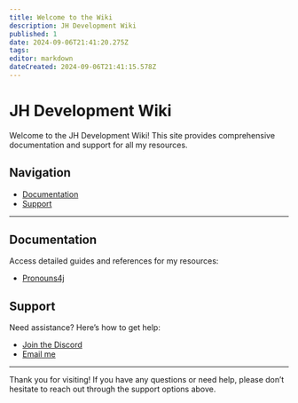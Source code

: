 ```yaml
---
title: Welcome to the Wiki
description: JH Development Wiki
published: 1
date: 2024-09-06T21:41:20.275Z
tags: 
editor: markdown
dateCreated: 2024-09-06T21:41:15.578Z
---
```


# JH Development Wiki

Welcome to the JH Development Wiki! This site provides comprehensive documentation and support for all my resources.

## Navigation

- [Documentation](#documentation)
- [Support](#support)

---

## Documentation

Access detailed guides and references for my resources:
- [Pronouns4j](/pronouns4j/home)

## Support

Need assistance? Here’s how to get help:
- [Join the Discord](https://discord.gg/gNTPAsJRZt)
- [Email me](mailto:joe@joehosten.me?subject=Wiki%20Support)

---

Thank you for visiting! If you have any questions or need help, please don’t hesitate to reach out through the support options above.
